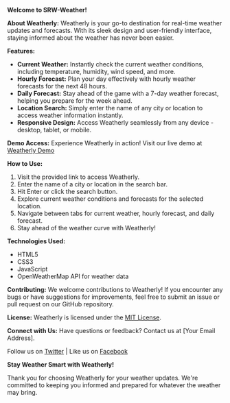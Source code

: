 
**Welcome to SRW-Weather!**


**About Weatherly:**
Weatherly is your go-to destination for real-time weather updates and forecasts. With its sleek design and user-friendly interface, staying informed about the weather has never been easier.

**Features:**
- **Current Weather:** Instantly check the current weather conditions, including temperature, humidity, wind speed, and more.
- **Hourly Forecast:** Plan your day effectively with hourly weather forecasts for the next 48 hours.
- **Daily Forecast:** Stay ahead of the game with a 7-day weather forecast, helping you prepare for the week ahead.
- **Location Search:** Simply enter the name of any city or location to access weather information instantly.
- **Responsive Design:** Access Weatherly seamlessly from any device - desktop, tablet, or mobile.

**Demo Access:**
Experience Weatherly in action! Visit our live demo at [Weatherly Demo](https://srw-weather.netlify.app/)

**How to Use:**
1. Visit the provided link to access Weatherly.
2. Enter the name of a city or location in the search bar.
3. Hit Enter or click the search button.
4. Explore current weather conditions and forecasts for the selected location.
5. Navigate between tabs for current weather, hourly forecast, and daily forecast.
6. Stay ahead of the weather curve with Weatherly!

**Technologies Used:**
- HTML5
- CSS3
- JavaScript
- OpenWeatherMap API for weather data

**Contributing:**
We welcome contributions to Weatherly! If you encounter any bugs or have suggestions for improvements, feel free to submit an issue or pull request on our GitHub repository.

**License:**
Weatherly is licensed under the [MIT License](https://github.com/example/repo/blob/main/LICENSE).

**Connect with Us:**
Have questions or feedback? Contact us at [Your Email Address].

Follow us on [Twitter](https://twitter.com/WeatherlyApp) | Like us on [Facebook](https://facebook.com/WeatherlyApp)

**Stay Weather Smart with Weatherly!**

Thank you for choosing Weatherly for your weather updates. We're committed to keeping you informed and prepared for whatever the weather may bring.
